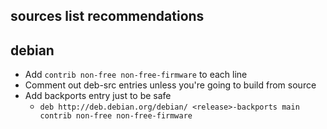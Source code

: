 ## sources list recommendations

## debian

- Add `contrib non-free non-free-firmware` to each line
- Comment out deb-src entries unless you're going to build from source
- Add backports entry just to be safe
  - `deb http://deb.debian.org/debian/ <release>-backports main contrib non-free non-free-firmware`
